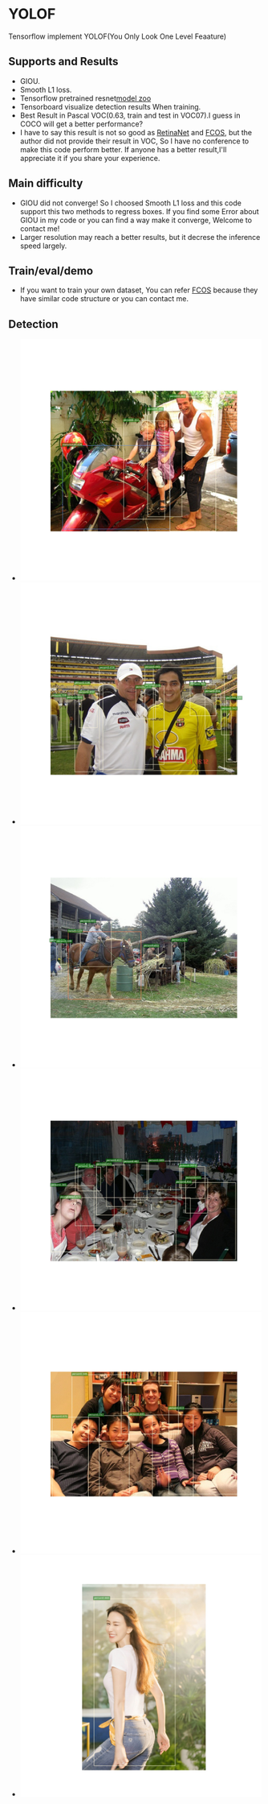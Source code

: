 # YOLOF
Tensorflow implement YOLOF(You Only Look One Level Feaature) 

## Supports and Results 
  * GIOU. 
  * Smooth L1 loss.
  * Tensorflow pretrained resnet[model zoo](http://download.tensorflow.org/models/resnet_v1_50_2016_08_28.tar.gz )
  * Tensorboard visualize detection results When training. 
  * Best Result in Pascal VOC(0.63, train and test in VOC07).I guess in COCO will get a better performance? 
  * I have to say this result is not so good as [RetinaNet](https://github.com/JiXuKong/RetinaNet) and [FCOS](https://github.com/JiXuKong/FCOS), but the author did not provide their result in VOC, So I have no conference to make this code perform better. If anyone has a better result,I'll appreciate it if you share your experience. 

## Main difficulty 
  * GIOU did not converge! So I choosed Smooth L1 loss and this code support this two methods to regress boxes. If you find some Error about GIOU in my code or you can     find a way make it converge, Welcome to contact me!
  * Larger resolution may reach a better results, but it decrese the inference speed largely. 

## Train/eval/demo 
 * If you want to train your own dataset, You can refer [FCOS]((https://github.com/JiXuKong/FCOS)) because they have similar code structure or you can contact me.  
## Detection
  * ![](pb/pred000058.jpg) 
  * ![](pb/pred000076.jpg) 
  * ![](pb/pred000166.jpg) 
  * ![](pb/pred000744.jpg) 
  * ![](pb/pred000959.jpg) 
  * ![](pb/pred1a965adf8db1cb137e1ffbf89854564e93584ba1.jpg) 
